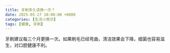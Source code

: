 ```yaml
---
title: 牙刷多久该换一次？
date: 2025-05-27 10:00:00 +0800
categories: [生活小常识]
tags: [健康, 牙刷]
---
```


牙刷建议每三个月更换一次。如果刷毛已经弯曲，清洁效果会下降，细菌也容易滋生，对口腔健康不利。
